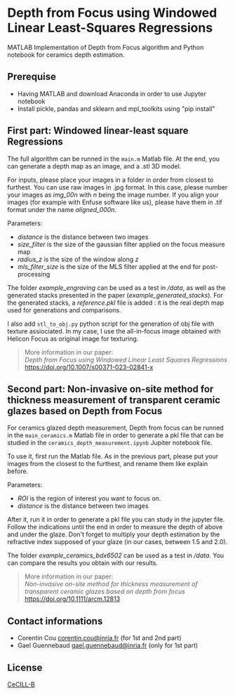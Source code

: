 # Depth from Focus using Windowed Linear Least-Squares Regressions
MATLAB Implementation of Depth from Focus algorithm and Python notebook for ceramics depth estimation.

## Prerequise

- Having MATLAB and download Anaconda in order to use Jupyter notebook
- Install pickle, pandas and sklearn and mpl_toolkits using "pip install"

## First part: Windowed linear-least square Regressions

The full algorithm can be runned in the `main.m` Matlab file.
At the end, you can generate a depth map as an image, and a .stl 3D model.

For inputs, please place your images in a folder in order from closest to furthest.
You can use raw images in .jpg format. In this case, please number your images as *img_00n* with *n* being the image number.
If you align your images (for example with Enfuse software like us), please have them in .tif format under the name *aligned_000n*.

Parameters:
- *distance* is the distance between two images
- *size_filter* is the size of the gaussian filter applied on the focus measure map
- *radius_z* is the size of the window along *z*
- *mls_filter_size* is the size of the MLS filter applied at the end for post-processing

The folder *example_engraving* can be used as a test in */data*, as well as the generated stacks presented in the paper (*example_generated_stacks*).
For the generated stacks, a *reference.pkl* file is added : it is the real depth map used for generations and comparisons.

I also add `stl_to_obj.py` python script for the generation of obj file with texture assiociated. 
In my case, I use the all-in-focus image obtained with Helicon Focus as original image for texturing. 
&nbsp;
&nbsp;

> More information in our paper:    
> *Depth from Focus using Windowed Linear Least Squares Regressions*    
> https://doi.org/10.1007/s00371-023-02841-x

## Second part: Non-invasive on-site method for thickness measurement of transparent ceramic glazes based on Depth from Focus

For ceramics glazed depth measurement, Depth from focus can be runned in the `main_ceramics.m` Matlab file in order to generate a pkl file that can be studied in the `ceramics_depth_measurement.ipynb` Jupiter notebook file.

To use it, first run the Matlab file.
As in the previous part, please put your images from the closest to the furthest, and rename them like explain before. 

Parameters:
- *ROI* is the region of interest you want to focus on.
- *distance* is the distance between two images
 
 After it, run it in order to generate a pkl file you can study in the jupyter file. 
 Follow the indications until the end in order to measure the depth of above and under the glaze.
 Don't forget to multiply your depth estimation by the refractive index supposed of your glaze (in our cases, between 1.5 and 2.0).
 
 The folder *example_ceramics_bdx6502* can be used as a test in */data*. You can compare the results you obtain with our results. 

> More information in our paper:    
> *Non-invasive on-site method for thickness measurement of transparent ceramic glazes based on depth from focus*    
> https://doi.org/10.1111/arcm.12813


Contact informations 
-------
- Corentin Cou <corentin.cou@inria.fr> (for 1st and 2nd part)
- Gael Guennebaud <gael.guennebaud@inria.fr> (only for 1st part)


License
-------
 
[CeCILL-B](LICENSE.txt)
